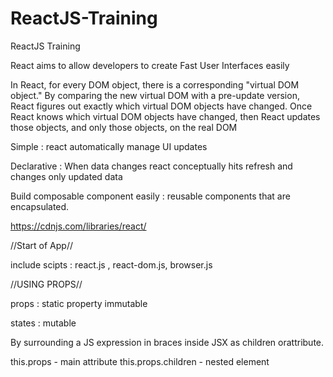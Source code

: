 # ReactJS-Training
ReactJS Training

React aims to allow developers to create Fast User Interfaces easily

In React, for every DOM object, there is a corresponding "virtual DOM object."
By comparing the new virtual DOM with a pre-update version, React figures out exactly which virtual DOM objects have changed. 
Once React knows which virtual DOM objects have changed, then React updates those objects, and only those objects, on the real DOM

Simple : react automatically manage UI updates

Declarative : When data changes react conceptually hits refresh and changes only updated data

Build composable component easily : reusable components that are encapsulated.

https://cdnjs.com/libraries/react/

//Start of App//

include scipts : react.js , react-dom.js, browser.js

//USING PROPS//

props : static property immutable

states : mutable


By surrounding a JS expression in braces inside JSX as children orattribute.

this.props - main attribute
this.props.children - nested element